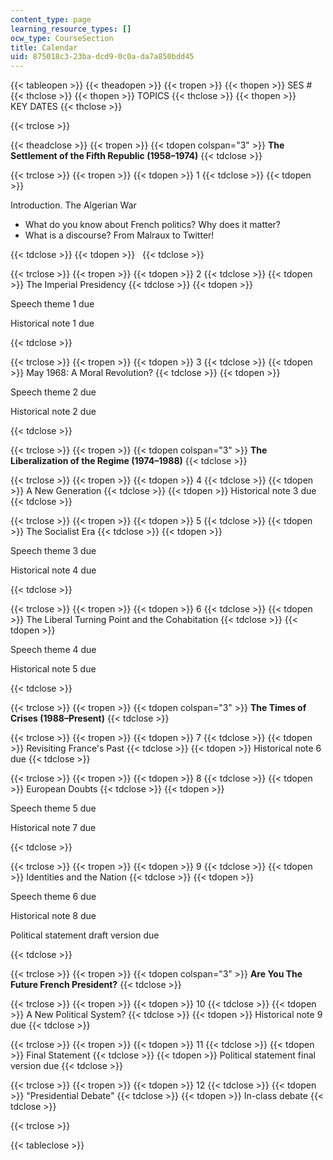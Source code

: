 ```yaml
---
content_type: page
learning_resource_types: []
ocw_type: CourseSection
title: Calendar
uid: 875018c3-23ba-dcd9-0c0a-da7a850bdd45
---
```


{{< tableopen >}}
{{< theadopen >}}
{{< tropen >}}
{{< thopen >}}
SES #
{{< thclose >}}
{{< thopen >}}
TOPICS
{{< thclose >}}
{{< thopen >}}
KEY DATES
{{< thclose >}}

{{< trclose >}}

{{< theadclose >}}
{{< tropen >}}
{{< tdopen colspan="3" >}}
**The Settlement of the Fifth Republic (1958–1974)**
{{< tdclose >}}

{{< trclose >}}
{{< tropen >}}
{{< tdopen >}}
1
{{< tdclose >}}
{{< tdopen >}}


Introduction. The Algerian War

*   What do you know about French politics? Why does it matter?
*   What is a discourse? From Malraux to Twitter!


{{< tdclose >}}
{{< tdopen >}}
 
{{< tdclose >}}

{{< trclose >}}
{{< tropen >}}
{{< tdopen >}}
2
{{< tdclose >}}
{{< tdopen >}}
The Imperial Presidency
{{< tdclose >}}
{{< tdopen >}}


Speech theme 1 due

Historical note 1 due


{{< tdclose >}}

{{< trclose >}}
{{< tropen >}}
{{< tdopen >}}
3
{{< tdclose >}}
{{< tdopen >}}
May 1968: A Moral Revolution?
{{< tdclose >}}
{{< tdopen >}}


Speech theme 2 due

Historical note 2 due


{{< tdclose >}}

{{< trclose >}}
{{< tropen >}}
{{< tdopen colspan="3" >}}
**The Liberalization of the Regime (1974–1988)**
{{< tdclose >}}

{{< trclose >}}
{{< tropen >}}
{{< tdopen >}}
4
{{< tdclose >}}
{{< tdopen >}}
A New Generation
{{< tdclose >}}
{{< tdopen >}}
Historical note 3 due
{{< tdclose >}}

{{< trclose >}}
{{< tropen >}}
{{< tdopen >}}
5
{{< tdclose >}}
{{< tdopen >}}
The Socialist Era
{{< tdclose >}}
{{< tdopen >}}


Speech theme 3 due

Historical note 4 due


{{< tdclose >}}

{{< trclose >}}
{{< tropen >}}
{{< tdopen >}}
6
{{< tdclose >}}
{{< tdopen >}}
The Liberal Turning Point and the Cohabitation
{{< tdclose >}}
{{< tdopen >}}


Speech theme 4 due

Historical note 5 due


{{< tdclose >}}

{{< trclose >}}
{{< tropen >}}
{{< tdopen colspan="3" >}}
**The Times of Crises (1988–Present)**
{{< tdclose >}}

{{< trclose >}}
{{< tropen >}}
{{< tdopen >}}
7
{{< tdclose >}}
{{< tdopen >}}
Revisiting France's Past
{{< tdclose >}}
{{< tdopen >}}
Historical note 6 due
{{< tdclose >}}

{{< trclose >}}
{{< tropen >}}
{{< tdopen >}}
8
{{< tdclose >}}
{{< tdopen >}}
European Doubts
{{< tdclose >}}
{{< tdopen >}}


Speech theme 5 due

Historical note 7 due


{{< tdclose >}}

{{< trclose >}}
{{< tropen >}}
{{< tdopen >}}
9
{{< tdclose >}}
{{< tdopen >}}
Identities and the Nation
{{< tdclose >}}
{{< tdopen >}}


Speech theme 6 due

Historical note 8 due

Political statement draft version due


{{< tdclose >}}

{{< trclose >}}
{{< tropen >}}
{{< tdopen colspan="3" >}}
**Are You The Future French President?**
{{< tdclose >}}

{{< trclose >}}
{{< tropen >}}
{{< tdopen >}}
10
{{< tdclose >}}
{{< tdopen >}}
A New Political System?
{{< tdclose >}}
{{< tdopen >}}
Historical note 9 due
{{< tdclose >}}

{{< trclose >}}
{{< tropen >}}
{{< tdopen >}}
11
{{< tdclose >}}
{{< tdopen >}}
Final Statement
{{< tdclose >}}
{{< tdopen >}}
Political statement final version due
{{< tdclose >}}

{{< trclose >}}
{{< tropen >}}
{{< tdopen >}}
12
{{< tdclose >}}
{{< tdopen >}}
"Presidential Debate"
{{< tdclose >}}
{{< tdopen >}}
In-class debate
{{< tdclose >}}

{{< trclose >}}

{{< tableclose >}}